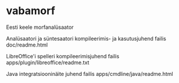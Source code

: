 vabamorf
========

Eesti keele morfanalüsaator

Analüsaatori ja süntesaatori kompileerimis- ja kasutusjuhend failis doc/readme.html

LibreOffice'i spelleri kompileerimisjuhend failis apps/plugin/libreoffice/readme.txt

Java integratsiooninäite juhend failis apps/cmdline/java/readme.html

